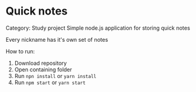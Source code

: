 # Quick notes
Category: Study project
Simple node.js application for storing quick notes

Every nickname has it's own set of notes

How to run:

1. Download repository
2. Open containing folder
3. Run `npn install` or `yarn install`
4. Run `npm start` or `yarn start`
